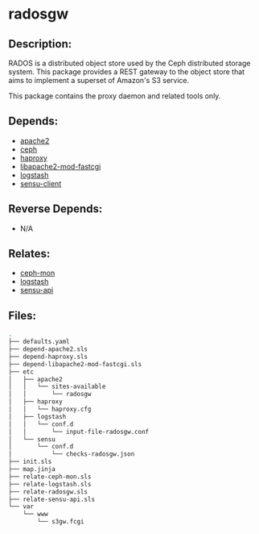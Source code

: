 # radosgw

## Description:

RADOS is a distributed object store used by the Ceph distributed storage system.  This package provides a REST gateway to the object store that aims to implement a superset of Amazon's S3 service.

This package contains the proxy daemon and related tools only.

## Depends:

  -  [apache2](/salt/apache2)
  -  [ceph](/salt/ceph)
  -  [haproxy](/salt/haproxy)
  -  [libapache2-mod-fastcgi](/salt/libapache2-mod-fastcgi)
  -  [logstash](/salt/logstash)
  -  [sensu-client](/salt/sensu-client)

## Reverse Depends:

  -  N/A

## Relates:

  -  [ceph-mon](/salt/ceph-mon)
  -  [logstash](/salt/logstash)
  -  [sensu-api](/salt/sensu-api)

## Files:

```bash
.
├── defaults.yaml
├── depend-apache2.sls
├── depend-haproxy.sls
├── depend-libapache2-mod-fastcgi.sls
├── etc
│   ├── apache2
│   │   └── sites-available
│   │       └── radosgw
│   ├── haproxy
│   │   └── haproxy.cfg
│   ├── logstash
│   │   └── conf.d
│   │       └── input-file-radosgw.conf
│   └── sensu
│       └── conf.d
│           └── checks-radosgw.json
├── init.sls
├── map.jinja
├── relate-ceph-mon.sls
├── relate-logstash.sls
├── relate-radosgw.sls
├── relate-sensu-api.sls
└── var
    └── www
        └── s3gw.fcgi
```
